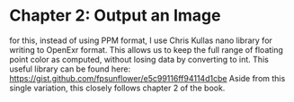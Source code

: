 # Chapter 2: Output an Image

for this, instead of using PPM format, I use Chris Kullas nano library for writing to OpenExr format. This allows us to keep the full range of floating point color as computed, without losing data by converting to int.
This useful library can be found here:
https://gist.github.com/fpsunflower/e5c99116ff94114d1cbe
Aside from this single variation, this closely follows chapter 2 of the book.

